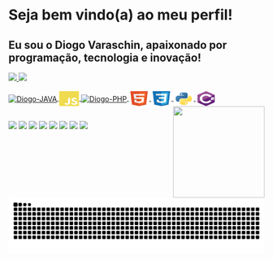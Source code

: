 # Seja bem vindo(a) ao meu perfil!
## Eu sou o Diogo Varaschin, apaixonado por programação, tecnologia e inovação!
<div>
  <a href="https://github.com/diogoww">
  <img height="180em" src="https://github-readme-stats.vercel.app/api?username=diogoww&show_icons=true&theme=dracula" />
  <img height="180em" src="https://github-readme-stats.vercel.app/api/top-langs/?username=diogoww&layout=compact&langs_count=8&theme=dracula" />
</div>

<div style="display: inline_block"><br>
  <img align="center" alt="Diogo-JAVA" height="30" width="40" src="https://cdn.jsdelivr.net/gh/devicons/devicon@latest/icons/java/java-original.svg">
  <img align="center" alt="Diogo-JS" height="30" width="40" src="https://raw.githubusercontent.com/devicons/devicon/master/icons/javascript/javascript-plain.svg">
  <img align="center" alt="Diogo-PHP" height="30" width="40" src="https://cdn.jsdelivr.net/gh/devicons/devicon@latest/icons/php/php-original.svg">  
  <img align="center" alt="Rafa-HTML" height="30" width="40" src="https://raw.githubusercontent.com/devicons/devicon/master/icons/html5/html5-original.svg">
  <img align="center" alt="Rafa-CSS" height="30" width="40" src="https://raw.githubusercontent.com/devicons/devicon/master/icons/css3/css3-original.svg">
  <img align="center" alt="Rafa-Python" height="30" width="40" src="https://raw.githubusercontent.com/devicons/devicon/master/icons/python/python-original.svg">
  <img align="center" alt="Rafa-Csharp" height="30" width="40" src="https://raw.githubusercontent.com/devicons/devicon/master/icons/csharp/csharp-original.svg">
  <img align="right" width="180em" height="180em" src="https://64.media.tumblr.com/ab12698fc5cd6d3f02b510e2f56c451e/tumblr_pza47t6JSC1s26zs1o1_1280.gifv">
</div>
  
  ##
 
<div> 
  <!--https://github.com/digitalinnovationone/dio-lab-open-source/blob/main/utils/badges/badges.md link dos badges -->
  <a href="https://www.instagram.com/diogojvo/" target="_blank"><img src="https://img.shields.io/badge/-Instagram-%23E4405F?style=for-the-badge&logo=instagram&logoColor=white" target="_blank"></a>
  <a href="https://www.linkedin.com/in/diogo-varaschin/" target="_blank"><img src="https://img.shields.io/badge/-LinkedIn-%230077B5?style=for-the-badge&logo=linkedin&logoColor=white" target="_blank"></a> 
  <a href = "mailto:diogovaraschin@outlook.com"><img src="https://img.shields.io/badge/Microsoft_Outlook-0078D4?style=for-the-badge&logo=microsoft-outlook&logoColor=white" target="_blank"></a>
  <a href="https://x.com/didiogow" target="_blank"><img src="https://img.shields.io/badge/X-000?style=for-the-badge&logo=x" target="_blank"></a>
 	<a href="https://www.twitch.tv/diogovaraschin" target="_blank"><img src="https://img.shields.io/badge/Twitch-9146FF?style=for-the-badge&logo=twitch&logoColor=white" target="_blank"></a>
 <a href="https://discord.com/users/diogow" target="_blank"><img src="https://img.shields.io/badge/Discord-7289DA?style=for-the-badge&logo=discord&logoColor=white" target="_blank"></a> 
  <a href="https://open.spotify.com/user/didico14?si=17d425262c0e4463" target="_blank"><img src="https://img.shields.io/badge/Spotify-1ED760?style=for-the-badge&logo=spotify&logoColor=white" target="_blank"></a>
  <a href="https://www.last.fm/user/diogovaraschin" target="_blank"><img src="https://img.shields.io/badge/last.fm-D51007?style=for-the-badge&logo=last.fm&logoColor=white" target="_blank"></a>
</div>

<picture>
  <source media="(prefers-color-scheme: dark)" srcset="https://raw.githubusercontent.com/diogoww/diogoww/output/github-contribution-grid-snake-dark.svg">
  <source media="(prefers-color-scheme: light)" srcset="https://raw.githubusercontent.com/diogoww/diogoww/output/github-contribution-grid-snake.svg">
  <img alt="github contribution grid snake animation" src="https://raw.githubusercontent.com/diogoww/diogoww/output/github-contribution-grid-snake.svg">
</picture>
